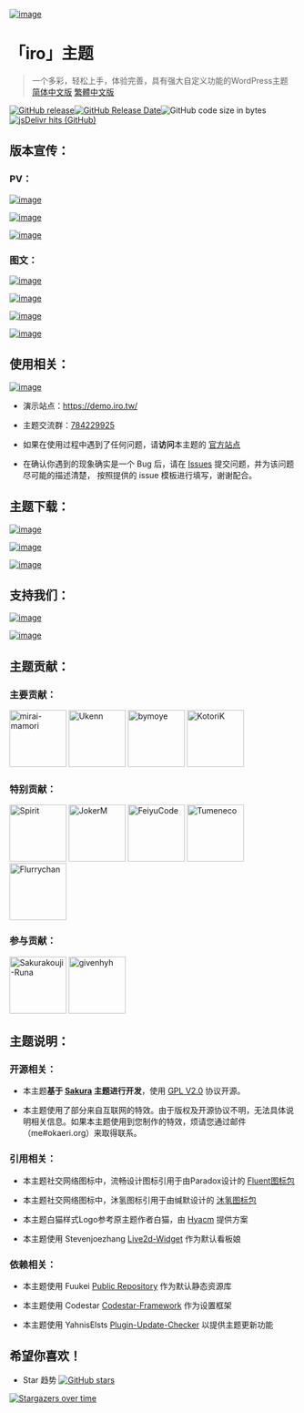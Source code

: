 [![image](https://cdn.maho.cc/vision/readme/encore.gif)](https://github.com/mirai-mamori/Sakurairo)

<h1 align="left">「iro」主题</h1>

> 一个多彩，轻松上手，体验完善，具有强大自定义功能的WordPress主题 [简体中文版](https://github.com/mirai-mamori/Sakurairo) [繁體中文版](https://github.com/Fuukei/Sakurairo-zh_tw)

[![GitHub release](https://img.shields.io/github/v/release/mirai-mamori/Sakurairo.svg?style=for-the-badge&logo=appveyor)](https://github.com/mirai-mamori/Sakurairo/releases/latest)[![GitHub Release Date](https://img.shields.io/github/release-date/mirai-mamori/Sakurairo?style=for-the-badge&logo=appveyor)](https://github.com/mirai-mamori/Sakurairo/releases)![GitHub code size in bytes](https://img.shields.io/github/languages/code-size/mirai-mamori/Sakurairo?style=for-the-badge&logo=appveyor)[![jsDelivr hits (GitHub)](https://img.shields.io/jsdelivr/gh/hm/Fuukei/Public_Repository?color=red&logo=jsdelivr&logoColor=red&style=for-the-badge)](https://www.jsdelivr.com/package/gh/mirai-mamori/sakurairo)


## 版本宣传：

### PV：

[![image](https://cdn.maho.cc/vision/readme/pv.png)](https://iro.tw/)

[![image](https://cdn.maho.cc/vision/readme/bilibili.png)](https://www.bilibili.com/video/BV1YK4y1972H/)

[![image](https://cdn.maho.cc/vision/readme/youtube.png)](https://youtu.be/wDjJDHq7K8E)

### 图文：

[![image](https://cdn.maho.cc/vision/readme/min_encore1.png)](https://iro.tw/)

[![image](https://cdn.maho.cc/vision/readme/min_encore2.png)](https://iro.tw/)

[![image](https://cdn.maho.cc/vision/readme/min_encore3.png)](https://iro.tw/)

[![image](https://cdn.maho.cc/vision/readme/min_encore4.png)](https://iro.tw/)

## 使用相关：

[![image](https://cdn.maho.cc/vision/readme/website.png)](https://iro.tw/)

- 演示站点：https://demo.iro.tw/

- 主题交流群：[784229925](https://jq.qq.com/?_wv=1027&k=U5UJjRik)

- 如果在使用过程中遇到了任何问题，请**访问**本主题的 [官方站点](https://iro.tw/) 

- 在确认你遇到的现象确实是一个 Bug 后，请在 [Issues](https://github.com/mirai-mamori/Sakurairo/issues/new/choose) 提交问题，并为该问题尽可能的描述清楚，
按照提供的 issue 模板进行填写，谢谢配合。

## 主题下载：

[![image](https://cdn.maho.cc/vision/readme/dl.png)](https://iro.tw/)

[![image](https://cdn.maho.cc/vision/readme/github.png)](https://github.com/mirai-mamori/Sakurairo/releases/latest)

[![image](https://cdn.maho.cc/vision/readme/gitee.png)](https://gitee.com/mirai-mamori/Sakurairo)

## 支持我们：

[![image](https://cdn.maho.cc/vision/readme/star.png)](https://github.com/mirai-mamori/Sakurairo)

[![image](https://cdn.maho.cc/vision/readme/sponsor.png)](https://afdian.net/@mamori)

## 主题贡献：

### 主要贡献：

<a href="https://github.com/mirai-mamori"><img src="https://avatars3.githubusercontent.com/u/61381142?s=400" alt="mirai-mamori" width="100"></a>  <a href="https://github.com/Ukenn2112"><img src="https://avatars3.githubusercontent.com/u/60847880?s=400" alt="Ukenn" width="100"></a>  <a href="https://github.com/bymoye"><img src="https://avatars2.githubusercontent.com/u/27877470?s=400" alt="bymoye" width="100"></a> <a href="https://github.com/KotoriK"><img src="https://avatars.githubusercontent.com/u/52659125?s=400" alt="KotoriK" width="100"></a>

### 特别贡献：

<a href="https://github.com/spirit1431007"><img src="https://avatars1.githubusercontent.com/u/29689177?s=400" alt="Spirit" width="100"></a>  <a href="https://jokerm.com/"><img src="https://cdn.jokerm.com/?/imgcdn/logo.png" alt="JokerM" width="100"></a>  <a href="https://github.com/FeiyuCode"><img src="https://avatars0.githubusercontent.com/u/46924793?s=400" alt="FeiyuCode" width="100"></a>  <a href="https://github.com/tumeneco"><img src="https://avatars0.githubusercontent.com/u/68286041?s=400" alt="Tumeneco" width="100"></a>  <a href="https://github.com/flurrychan "><img src="https://cdn.jsdelivr.net/gh/flurrychan/CDN/tx.jpg" alt="Flurrychan" width="100"></a>

### 参与贡献：

<a href="https://github.com/Sakurakouji-Runa"><img src="https://avatars2.githubusercontent.com/u/46081776?s=400" alt="Sakurakouji-Runa" width="100"></a>  <a href="https://github.com/givenhyh"><img src="https://avatars3.githubusercontent.com/u/37971883?s=400" alt="givenhyh" width="100"></a>  

## 主题说明：

### 开源相关：

- 本主题**基于 [Sakura](https://github.com/mashirozx/Sakura) 主题进行开发**，使用 [GPL V2.0](https://github.com/mirai-mamori/Sakurairo/blob/master/LICENSE) 协议开源。

- 本主题使用了部分来自互联网的特效。由于版权及开源协议不明，无法具体说明相关信息。如果本主题使用到您制作的特效，烦请您通过邮件（me#okaeri.org）来取得联系。

### 引用相关：

- 本主题社交网络图标中，流畅设计图标引用于由Paradox设计的 [Fluent图标包](https://wwi.lanzous.com/ikyq5kgx0wb)

- 本主题社交网络图标中，沐氢图标引用于由缄默设计的 [沐氢图标包](https://www.coolapk.com/apk/com.muh2.icon)

- 本主题白猫样式Logo参考原主题作者白猫，由 [Hyacm](https://hyacm.com/acai/ui/143/sakura-logo/) 提供方案

- 本主题使用 Stevenjoezhang [Live2d-Widget](https://github.com/stevenjoezhang/live2d-widget) 作为默认看板娘

### 依赖相关：

- 本主题使用 Fuukei [Public Repository](https://github.com/Fuukei/Public_Repository) 作为默认静态资源库

- 本主题使用 Codestar [Codestar-Framework](https://github.com/Codestar/codestar-framework) 作为设置框架

- 本主题使用 YahnisElsts [Plugin-Update-Checker](https://github.com/YahnisElsts/plugin-update-checker) 以提供主题更新功能

## 希望你喜欢！

- Star 趋势  [![GitHub stars](https://img.shields.io/github/stars/mirai-mamori/Sakurairo?logo=github&style=social)](https://github.com/mirai-mamori/Sakurairo/stargazers)

[![Stargazers over time](https://starchart.cc/mirai-mamori/Sakurairo.svg)](https://github.com/mirai-mamori/Sakurairo/stargazers)
